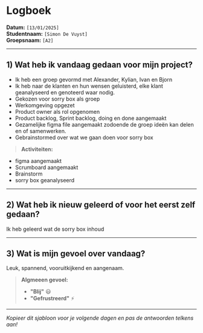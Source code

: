 # Logboek

**Datum:** `[13/01/2025]`  
**Studentnaam:** `[Simon De Vuyst]`  
**Groepsnaam:** `[A2]`

---

## 1) Wat heb ik vandaag gedaan voor mijn project?

- Ik heb een groep gevormd met Alexander, Kylian, Ivan en Bjorn
- Ik heb naar de klanten en hun wensen geluisterd, elke klant geanalyseerd en genoteerd waar nodig.
- Gekozen voor sorry box als groep
- Werkomgeving opgezet
- Product owner als rol opgenomen
- Product backlog, Sprint backlog, doing en done aangemaakt
- Gezamelijke figma file aangemaakt zodoende de groep ideën kan delen en of samenwerken.
- Gebrainstormed over wat we gaan doen voor sorry box

> **Activiteiten:**

- figma aangemaakt
- Scrumboard aangemaakt
- Brainstorm
- sorry box geanalyseerd

---

## 2) Wat heb ik nieuw geleerd of voor het eerst zelf gedaan?

Ik heb geleerd wat de sorry box inhoud

---

## 3) Wat is mijn gevoel over vandaag?

Leuk, spannend, vooruitkijkend en aangenaam.

> **Algmeeen gevoel:**
>
> - **"Blij"** :smiley:
> - **"Gefrustreerd"** :zap:

---

_Kopieer dit sjabloon voor je volgende dagen en pas de antwoorden telkens aan!_
